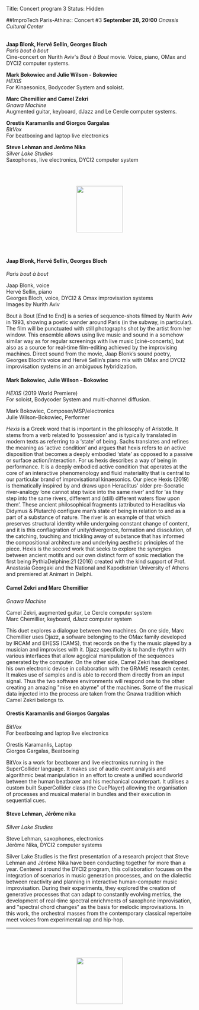 Title: Concert program 3
Status: Hidden

##ImproTech Paris-Athina::  Concert  #3
**September 28, 20:00** *Onassis Cultural Center*  
<br>

**Jaap Blonk, Hervé Sellin, Georges Bloch**  
*Paris bout à bout*  
Cine-concert on Nurith Aviv's *Bout à Bout* movie. Voice, piano, OMax and DYCI2 computer systems.

**Mark Bokowiec and Julie Wilson - Bokowiec**  
*HEXIS*  
For Kinaesonics, Bodycoder System and soloist.

**Marc Chemillier and Camel Zekri**  
*Gnawa Machine*  
Augmented guitar, keyboard, dJazz and Le Cercle computer systems.

**Orestis Karamanlis and Giorgos Gargalas**  
*BitVox*  
For beatboxing and laptop live electronics

**Steve Lehman and Jerôme Nika**  
*Silver Lake Studies*  
Saxophones, live electronics, DYCI2 computer system

<br>
<br>

<p align="center">
<img src="../images/IKPoster_frag19.png" width="125" >
</p>

<br>
<br>

#### Jaap Blonk, Hervé Sellin, Georges Bloch
*Paris bout à bout*

Jaap Blonk, voice  
Hervé Sellin, piano  
Georges Bloch, voice, DYCI2 & Omax improvisation systems  
Images by Nurith Aviv  

Bout à Bout [End to End] is a series of sequence-shots filmed by Nurith Aviv in 1993, showing a poetic wander around Paris (in the subway, in particular). The film will be punctuated with still photographs shot by the artist from her window. This ensemble allows using live music and sound in a somehow similar way as for regular screenings with live music [ciné-concerts], but also as a source for real-time film-editing achieved by the improvising machines. Direct sound from the movie, Jaap Blonk’s sound poetry, Georges Bloch’s voice and Hervé Sellin’s piano mix with OMax and DYCI2 improvisation systems in an ambiguous hybridization.


#### Mark Bokowiec, Julie Wilson - Bokowiec
*HEXIS* (2019 World Premiere)    
For soloist, Bodycoder System and multi-channel diffusion.  

Mark Bokowiec, Composer/MSP/electronics  
Julie Wilson-Bokowiec, Performer  

*Hexis* is a Greek word that is important in the philosophy of Aristotle. It stems from a verb related to ‘possession’ and is typically translated in modern texts as referring to a ‘state’ of being. Sachs translates and refines the meaning as ‘active condition’ and argues that hexis refers to an active disposition that becomes a deeply embodied ‘state’ as opposed to a passive or surface action/interaction. For us hexis describes a way of being in performance. It is a deeply embodied active condition that operates at the core of an interactive phenomenology and fluid materiality that is central to our particular brand of improvisational kinaesonics. Our piece Hexis (2019) is thematically inspired by and draws upon Heraclitus’ older pre-Socratic river-analogy ‘one cannot step twice into the same river’ and for ‘as they step into the same rivers, different and (still) different waters flow upon them’. These ancient philosophical fragments (attributed to Heraclitus via Didymus & Plutarch) configure man’s state of being in relation to and as a part of a substance of nature. The river is an example of that which preserves structural identity while undergoing constant change of content, and it is this conflagration of unity/divergence, formation and dissolution, of the catching, touching and trickling away of substance that has informed the compositional architecture and underlying aesthetic principles of the piece. Hexis is the second work that seeks to explore the synergies between ancient motifs and our own distinct form of sonic mediation the first being PythiaDelphine:21 (2016) created with the kind support of Prof. Anastasia Georgaki and the National and Kapodistrian University of Athens and premiered at Animart in Delphi.


#### Camel Zekri and Marc Chemillier
*Gnawa Machine*  

Camel Zekri, augmented guitar, Le Cercle computer system  
Marc Chemillier, keyboard, dJazz computer system  

This duet explores a dialogue between two machines. On one side, Marc Chemillier uses Djazz, a sofware belonging to the OMax family developed by IRCAM and EHESS (CAMS), that records on the fly the music played by a musician and improvises with it. Djazz specificity is to handle rhythm with various interfaces that allow agogical manipulation of the sequences generated by the computer. On the other side, Camel Zekri has developed his own electronic device in collaboration with the GRAME research center. It makes use of samples and is able to record them directly from an input signal. Thus the two software environments will respond one to the other creating an amazing "mise en abyme" of the machines. Some of the musical data injected into the process are taken from the Gnawa tradition which Camel Zekri belongs to.

#### Orestis Karamanlis and Giorgos Gargalas
*BitVox*  
For beatboxing and laptop live electronics  

Orestis Karamanlis, Laptop  
Giorgos Gargalas, Beatboxing  

BitVox is a work for beatboxer and live electronics running in the SuperCollider language. It makes use of audio event analysis and algorithmic beat manipulation in an effort to create a unified soundworld between the human beatboxer and his mechanical counterpart. It utilises a custom built SuperCollider class (the CuePlayer) allowing the organisation of processes and musical material in bundles and their execution in sequential cues.


#### Steve Lehman, Jérôme nika
*Silver Lake Studies*

Steve Lehman, saxophones, electronics  
Jérôme Nika, DYCI2 computer systems  

Silver Lake Studies is the first presentation of a research project that Steve Lehman and Jérôme Nika have been conducting together for more than a year. Centered around the DYCI2 program, this collaboration focuses on the integration of scenarios in music generation processes, and on the dialectic between reactivity and planning in interactive human-computer music improvisation. During their experiments, they explored the creation of generative processes that can adapt to constantly evolving metrics, the development of real-time spectral enrichments of saxophone improvisation, and "spectral chord changes" as the basis for melodic improvisations. In this work, the orchestral masses from the contemporary classical repertoire meet voices from experimental rap and hip-hop.

---
<br>
<br>
<br>

<p align="center">
<img src="../images/IKPoster_frag20.png" width="125" >
</p>
